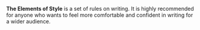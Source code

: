 **The Elements of Style** is a set of rules on writing. It is highly recommended for anyone who wants to feel more comfortable and confident in writing for a wider audience.

